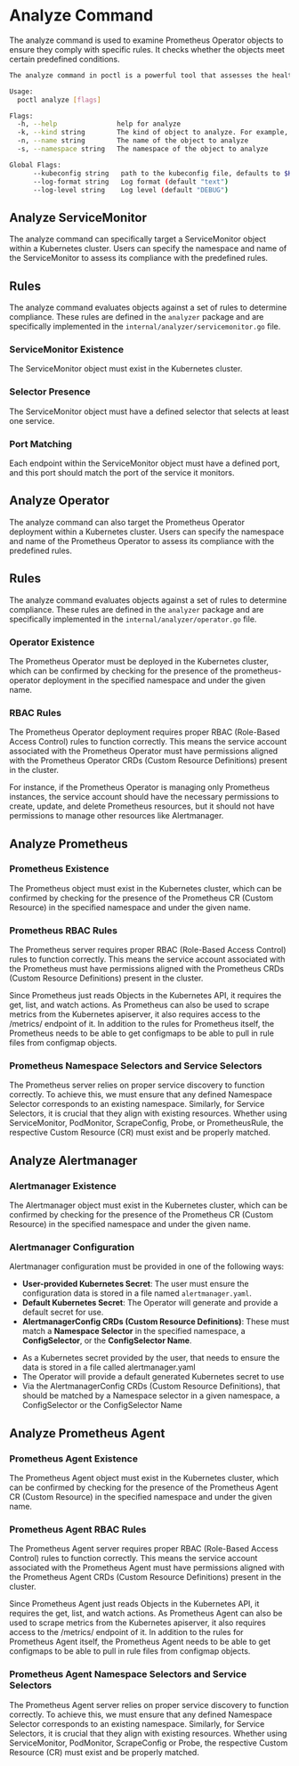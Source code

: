 # Analyze Command

The analyze command is used to examine Prometheus Operator objects to ensure they comply with specific rules. It checks whether the objects meet certain predefined conditions.

```bash mdox-exec="go run main.go analyze --help" mdox-expect-exit-code=0
The analyze command in poctl is a powerful tool that assesses the health of Prometheus Operator resources in Kubernetes. It detects misconfigurations, issues, and inefficiencies in Prometheus, Alertmanager, and ServiceMonitor resources. By offering actionable insights and recommendations, it helps administrators quickly resolve problems and optimize their monitoring setup for better performance.

Usage:
  poctl analyze [flags]

Flags:
  -h, --help               help for analyze
  -k, --kind string        The kind of object to analyze. For example, ServiceMonitor
  -n, --name string        The name of the object to analyze
  -s, --namespace string   The namespace of the object to analyze

Global Flags:
      --kubeconfig string   path to the kubeconfig file, defaults to $KUBECONFIG
      --log-format string   Log format (default "text")
      --log-level string    Log level (default "DEBUG")
```

## Analyze ServiceMonitor

The analyze command can specifically target a ServiceMonitor object within a Kubernetes cluster. Users can specify the namespace and name of the ServiceMonitor to assess its compliance with the predefined rules.

## Rules

The analyze command evaluates objects against a set of rules to determine compliance. These rules are defined in the `analyzer` package and are specifically implemented in the `internal/analyzer/servicemonitor.go` file.

### ServiceMonitor Existence

The ServiceMonitor object must exist in the Kubernetes cluster.

### Selector Presence

The ServiceMonitor object must have a defined selector that selects at least one service.

### Port Matching

Each endpoint within the ServiceMonitor object must have a defined port, and this port should match the port of the service it monitors.

## Analyze Operator

The analyze command can also target the Prometheus Operator deployment within a Kubernetes cluster. Users can specify the namespace and name of the Prometheus Operator to assess its compliance with the predefined rules.

## Rules

The analyze command evaluates objects against a set of rules to determine compliance. These rules are defined in the `analyzer` package and are specifically implemented in the `internal/analyzer/operator.go` file.

### Operator Existence

The Prometheus Operator must be deployed in the Kubernetes cluster, which can be confirmed by checking for the presence of the prometheus-operator deployment in the specified namespace and under the given name.

### RBAC Rules

The Prometheus Operator deployment requires proper RBAC (Role-Based Access Control) rules to function correctly. This means the service account associated with the Prometheus Operator must have permissions aligned with the Prometheus Operator CRDs (Custom Resource Definitions) present in the cluster.

For instance, if the Prometheus Operator is managing only Prometheus instances, the service account should have the necessary permissions to create, update, and delete Prometheus resources, but it should not have permissions to manage other resources like Alertmanager.

## Analyze Prometheus

### Prometheus Existence

The Prometheus object must exist in the Kubernetes cluster, which can be confirmed by checking for the presence of the Prometheus CR (Custom Resource) in the specified namespace and under the given name.

### Prometheus RBAC Rules

The Prometheus server requires proper RBAC (Role-Based Access Control) rules to function correctly. This means the service account associated with the Prometheus must have permissions aligned with the Prometheus CRDs (Custom Resource Definitions) present in the cluster.

Since Prometheus just reads Objects in the Kubernetes API, it requires the get, list, and watch actions. As Prometheus can also be used to scrape metrics from the Kubernetes apiserver, it also requires access to the /metrics/ endpoint of it. In addition to the rules for Prometheus itself, the Prometheus needs to be able to get configmaps to be able to pull in rule files from configmap objects.

### Prometheus Namespace Selectors and Service Selectors

The Prometheus server relies on proper service discovery to function correctly. To achieve this, we must ensure that any defined Namespace Selector corresponds to an existing namespace. Similarly, for Service Selectors, it is crucial that they align with existing resources. Whether using ServiceMonitor, PodMonitor, ScrapeConfig, Probe, or PrometheusRule, the respective Custom Resource (CR) must exist and be properly matched.

## Analyze Alertmanager

### Alertmanager Existence

The Alertmanager object must exist in the Kubernetes cluster, which can be confirmed by checking for the presence of the Prometheus CR (Custom Resource) in the specified namespace and under the given name.

### Alertmanager Configuration

Alertmanager configuration must be provided in one of the following ways:

- **User-provided Kubernetes Secret**: The user must ensure the configuration data is stored in a file named `alertmanager.yaml`.
- **Default Kubernetes Secret**: The Operator will generate and provide a default secret for use.
- **AlertmanagerConfig CRDs (Custom Resource Definitions)**: These must match a **Namespace Selector** in the specified namespace, a **ConfigSelector**, or the **ConfigSelector Name**.

* As a Kubernetes secret provided by the user, that needs to ensure the data is stored in a file called alertmanager.yaml
* The Operator will provide a default generated Kubernetes secret to use
* Via the AlertmanagerConfig CRDs (Custom Resource Definitions), that should be matched by a Namespace selector in a given namespace, a ConfigSelector or the ConfigSelector Name

## Analyze Prometheus Agent

### Prometheus Agent Existence

The Prometheus Agent object must exist in the Kubernetes cluster, which can be confirmed by checking for the presence of the Prometheus Agent CR (Custom Resource) in the specified namespace and under the given name.

### Prometheus Agent RBAC Rules

The Prometheus Agent server requires proper RBAC (Role-Based Access Control) rules to function correctly. This means the service account associated with the Prometheus Agent must have permissions aligned with the Prometheus Agent CRDs (Custom Resource Definitions) present in the cluster.

Since Prometheus Agent just reads Objects in the Kubernetes API, it requires the get, list, and watch actions. As Prometheus Agent can also be used to scrape metrics from the Kubernetes apiserver, it also requires access to the /metrics/ endpoint of it. In addition to the rules for Prometheus Agent itself, the Prometheus Agent needs to be able to get configmaps to be able to pull in rule files from configmap objects.

### Prometheus Agent Namespace Selectors and Service Selectors

The Prometheus Agent server relies on proper service discovery to function correctly. To achieve this, we must ensure that any defined Namespace Selector corresponds to an existing namespace. Similarly, for Service Selectors, it is crucial that they align with existing resources. Whether using ServiceMonitor, PodMonitor, ScrapeConfig or Probe, the respective Custom Resource (CR) must exist and be properly matched.
